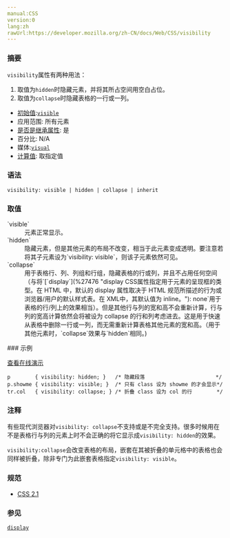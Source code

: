 ```yaml
---
manual:CSS
version:0
lang:zh
rawUrl:https://developer.mozilla.org/zh-CN/docs/Web/CSS/visibility
---
```





### 摘要<a name=".E6.91.98.E8.A6.81"></a>


`visibility`属性有两种用法：


1. 取值为`hidden`时隐藏元素，并将其所占空间用空白占位。
1. 取值为`collapse`时隐藏表格的一行或一列。

* [初始值](%28302 ""):[`visible`](%32573 "此页面仍未被本地化, 期待您的翻译!")
* 应用范围: 所有元素
* [是否是继承属性](%28299 ""): 是
* 百分比: N/A
* 媒体:[`visual`](%29283 "此页面仍未被本地化, 期待您的翻译!")
* [计算值](%28304 ""): 取指定值

### 语法<a name=".E8.AF.AD.E6.B3.95"></a>

```
visibility: visible | hidden | collapse | inherit

```

### 取值<a name=".E5.8F.96.E5.80.BC"></a>
<dl><dt id=''>`visible`</dt><dd>元素正常显示。</dd><dt id=''>`hidden`</dt><dd>隐藏元素，但是其他元素的布局不改变，相当于此元素变成透明。要注意若将其子元素设为`visibility: visible`，则该子元素依然可见。</dd><dt id=''>`collapse`</dt><dd>用于表格行、列、列组和行组，隐藏表格的行或列，并且不占用任何空间（与将`[`display`](%27476 "display CSS属性指定用于元素的呈现框的类型。在 HTML 中，默认的 display 属性取决于 HTML 规范所描述的行为或浏览器/用户的默认样式表。在 XML中，其默认值为 inline。"): none`用于表格的行/列上的效果相当）。但是其他行与列的宽和高不会重新计算，行与列的宽高计算依然会将被设为 collapse 的行和列考虑进去。这是用于快速从表格中删除一行或一列，而无需重新计算表格其他元素的宽和高。（用于其他元素时，`collapse`效果与`hidden`相同。)</dd></dl>
### 示例<a name=".E7.A4.BA.E4.BE.8B"></a>


[查看在线演示](%32574 "")


```
p        { visibility: hidden; }   /* 隐藏段落                       */
p.showme { visibility: visible; }  /* 只有 class 设为 showme 的才会显示*/
tr.col   { visibility: collapse; } /* 折叠 class 设为 col 的行        */
```

### 注释<a name=".E6.B3.A8.E9.87.8A"></a>


有些现代浏览器对`visibility: collapse`不支持或是不完全支持。很多时候用在不是表格行与列的元素上时不会正确的将它显示成`visibility: hidden`的效果。



`visibility:collapse`会改变表格的布局，嵌套在其被折叠的单元格中的表格也会同样被折叠，除非专门为此嵌套表格指定`visibility: visible`。


### 规范<a name=".E8.A7.84.E8.8C.83"></a>

* [CSS 2.1](%32575 "")

### 参见<a name=".E5.8F.82.E8.A7.81"></a>


[`display`](%27476 "display CSS属性指定用于元素的呈现框的类型。在 HTML 中，默认的 display 属性取决于 HTML 规范所描述的行为或浏览器/用户的默认样式表。在 XML中，其默认值为 inline。")




